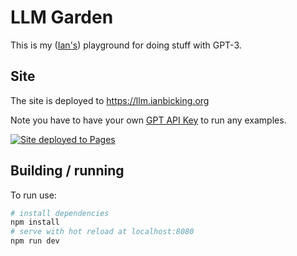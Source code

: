 # LLM Garden

This is my ([Ian's](https://ianbicking.org)) playground for doing stuff with GPT-3.

## Site

The site is deployed to https://llm.ianbicking.org

Note you have to have your own [GPT API Key](https://beta.openai.com/account/api-keys) to run any examples.

[![Site deployed to Pages](https://github.com/ianb/llm-garden/actions/workflows/build-and-publish.yml/badge.svg)](https://github.com/ianb/llm-garden/actions/workflows/build-and-publish.yml)

## Building / running

To run use:

```bash
# install dependencies
npm install
# serve with hot reload at localhost:8080
npm run dev
```
